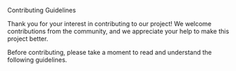 Contributing Guidelines 

Thank you for your interest in contributing to our project! We welcome contributions from the community, and we appreciate your help to make this project better.

Before contributing, please take a moment to read and understand the following guidelines.
